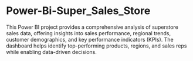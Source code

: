 # Power-Bi-Super_Sales_Store
This Power BI project provides a comprehensive analysis of superstore sales data, offering insights into sales performance, regional trends, customer demographics, and key performance indicators (KPIs). The dashboard helps identify top-performing products, regions, and sales reps while enabling data-driven decisions.
